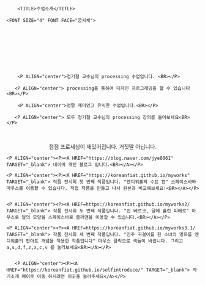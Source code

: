 <HTML>




<HEAD>




        <TITLE>수업소개</TITLE>

</HEAD>




<BODY BACKGROUND="FLOWER.JPG" LINK="red" LEFTMARGIN="100" TOPMARGIN="100">
	
	<FONT SIZE="4" FONT FACE="궁서체">
<BR><BR><BR><BR><BR><BR>
	
        <P ALIGN="center">정기철 교수님의 processing 수업입니다. <BR></P>

       <P ALIGN="center"> processing을 통하여 디자인 프로그래밍을 할 수 있습니다 <BR></P>

        <P ALIGN="center">정말 재미있고 유익한 수업입니다.<BR></P>

       <P ALIGN="center"> 모두 정기철 교수님의 processing 강의를 들어보세요<BR></P>
       
       <P ALIGN="center"> 점점 프로세싱이 재밌어집니다. 거짓말 아닙니다.<BR></P>
	
	<P ALIGN="center"><P><A HREF="https://blog.naver.com/jye8061" TARGET="_blank"> 네이버 개인 블로그 입니다.<BR></A></P>
	
	<P ALIGN="center"><P><A HREF="https://koreanfiat.github.io/myworks" TARGET="_blank"> 작품 전시회 첫 번째 작품입니다. "엔디워홀의 수프 캔" 스페이스바와 마우스를 이용할 수 있습니다. 직접 작품을 만들고 나서 원본과 비교해보세요!<BR></A></P>
	
	
	<P ALIGN="center"><P><A HREF=https://koreanfiat.github.io/myworks2/ TARGET="_blank"> 작품 전시회 두 번째 작품입니다. "쇤 베르크, 달에 홀린 피에로" 마우스로 달의 모양을 스페이스바로 졸라맨을 이용할 수 있습니다.<BR></A></P>
	
	<P ALIGN="center"><P><A HREF=https://koreanfiat.github.io/myworks3.1/ TARGET="_blank"> 작품 전시회 세 번째 작품입니다. "진주 귀걸이를 한 소녀의 명화를 엔디워홀의 팝아트 개념을 적용한 작품입니다" 마우스 클릭으로 색들이 바뀝니다. 그리고 a,s,d,f,z,x,c,v 를 눌러보세요<BR></A></P>

	
       <P ALIGN="center"><P><A HREF="https://koreanfiat.github.io/selfintroduce/" TARGET="_blank"> 자기소개 페이로 이동 하시려면 이곳을 눌러주세요</A></P>	
       


